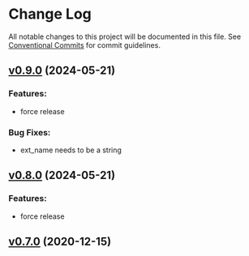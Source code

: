 # Change Log

All notable changes to this project will be documented in this file.
See [Conventional Commits](Https://conventionalcommits.org) for commit guidelines.

<!-- changelog -->

## [v0.9.0](https://github.com/NarrativeApp/mix_systemd/compare/v0.8.0...v0.9.0) (2024-05-21)




### Features:

* force release

### Bug Fixes:

* ext_name needs to be a string

## [v0.8.0](https://github.com/NarrativeApp/mix_systemd/compare/v0.7.0...v0.8.0) (2024-05-21)




### Features:

* force release

## [v0.7.0](https://github.com/NarrativeApp/mix_systemd/compare/v0.7.0...v0.7.0) (2020-12-15)



